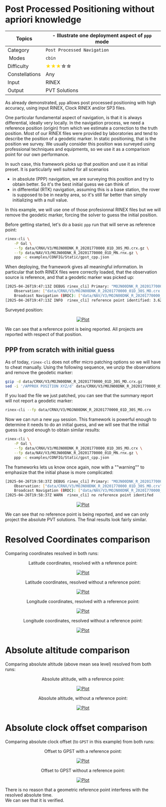 Post Processed Positioning without apriori knowledge
====================================================

| Topics         | - Illustrate one deployment aspect of `ppp` mode                      |
|----------------|-----------------------------------------------------------------------|
| Category       | `Post Processed Navigation`                                           |
| Modes          | `cbin`                                                                |
| Difficulty     | <span style="color:gold"> &#9733;&#9733;&#9733;</span>&#9734;&#9734;  |
| Constellations | Any                                                                   |
| Input          | RINEX                                                                 |
| Output         | PVT Solutions                                                         |

As already demonstrated, `ppp` allows post processed positioning with high accuracy,
using input RINEX, Clock RINEX and/or SP3 files. 

One particular fundamental aspect of navigation, is that it is always differential, ideally
very locally. In the navigation process, we need a reference position (origin) from which we estimate
a correction to the truth position. Most of our RINEX files were provided by laboratories and tend
to describe the position of a geodetic marker. In static positioning, that is the position
we survey. We usually consider this position was surveyed using professional techniques and equipments,
so we use it as a comparison point for our own performance.

In such case, this framework picks up that position and use it as initial preset. It is particularly well suited for
all scenarios

- in absolute (PPP) navigation, we are surveying this position and try to obtain better. So it's the best initial guess
we can think of
- in differential (RTK) navigation, assuming this is a base station, the rover is supposed to be in nearby area, so it's still
far better than simply initializing with a null value.

In this example, we will use one of those profesionnal RINEX files but we will remove the geodetic marker, forcing
the solver to guess the initial position.

Before getting started, let's do a basic `ppp` run that will serve as reference point:

```bash
rinex-cli \
    -P Gal \
    --fp data/CRNX/V3/MOJN00DNK_R_20201770000_01D_30S_MO.crx.gz \
    --fp data/NAV/V3/MOJN00DNK_R_20201770000_01D_MN.rnx.gz \
    ppp -c examples/CONFIG/Static/gpst_cpp.json
```

When deploying, the framework gives all meaningful information. In particular that both RINEX files were
correctly loaded, that the observation source is reference, and that a geodetic marker was picked up:

```bash
[2025-04-26T19:47:13Z DEBUG rinex_cli] Primary: "MOJN00DNK_R_20201770000_01D_30S_MO"
    Observation: ["data/CRNX/V3/MOJN00DNK_R_20201770000_01D_30S_MO.crx.gz"]
    Broadcast Navigation (BRDC): ["data/NAV/V3/MOJN00DNK_R_20201770000_01D_MN.rnx.gz"]
[2025-04-26T19:47:13Z INFO  rinex_cli] reference point identified: 3.62843E3km, 5.62059E2km, 5.19787E3km (lat=54.94432°, long=8.80538°)
```

Surveyed position:   

<div align="center">
    <a href=https://github.com/rtk-rs/rinex-cli/blob/develop/plots/survey-demo/survey-map.png>
        <img src=https://github.com/rtk-rs/rinex-cli/blob/develop/plots/survey-demo/survey-map.png alt="Plot">
    </a>
</div>

We can see that a reference point is being reported. All projects are reported with respect of that position.

## PPP from scratch with initial guess

As of today, `rinex-cli` does not offer micro patching options so we will have to cheat manually.
Using the following sequence, we unzip the observations and remove the geodetic marker:

```bash 
gzip -d data/CRNX/V3/MOJN00DNK_R_20201770000_01D_30S_MO.crx.gz
sed -i '/APPROX POSITION XYZ/d' data/CRNX/V3/MOJN00DNK_R_20201770000_01D_30S_MO.crx
```

If you load the file we just patched, you can see that the summary report will not report a geodetic marker:

```bash
rinex-cli --fp data/CRNX/V3/MOJN00DNK_R_20201770000_01D_30S_MO.crx
```

Now we can run a new `ppp` session. This framework is powerful enough to determine it needs to do an initial guess,
and we will see that the initial guess is good enough to obtain similar results:

```bash
rinex-cli \
    -P Gal \
    --fp data/CRNX/V3/MOJN00DNK_R_20201770000_01D_30S_MO.crx \
    --fp data/NAV/V3/MOJN00DNK_R_20201770000_01D_MN.rnx.gz \
    ppp -c examples/CONFIG/Static/gpst_cpp.json
```

The frameworks lets us know once again, now with a ""warning"" to emphasize that the 
initial phase is more complicated:

```bash
[2025-04-26T19:58:37Z DEBUG rinex_cli] Primary: "MOJN00DNK_R_20201770000_01D_30S_MO"
    Observation: ["data/CRNX/V3/MOJN00DNK_R_20201770000_01D_30S_MO.crx"]
    Broadcast Navigation (BRDC): ["data/NAV/V3/MOJN00DNK_R_20201770000_01D_MN.rnx.gz"]
[2025-04-26T19:58:37Z WARN  rinex_cli] no reference point identifed
```

<div align="center">
    <a href=https://github.com/rtk-rs/rinex-cli/blob/develop/plots/survey-demo/absolute-map.png>
        <img src=https://github.com/rtk-rs/rinex-cli/blob/develop/plots/survey-demo/absolute-map.png alt="Plot">
    </a>
</div>

We can see that no reference point is being reported, and we can only project the absolute PVT solutions.
The final results look fairly similar. 

Resolved Coordinates comparison
===============================

Comparing coordinates resolved in both runs:

<div align="center">
    <p>
        Latitude coordinates, resolved with a reference point:
    </p>
    <a href=https://github.com/rtk-rs/rinex-cli/blob/develop/plots/survey-demo/survey-latitude.png>
        <img src=https://github.com/rtk-rs/rinex-cli/blob/develop/plots/survey-demo/survey-latitude.png alt="Plot">
    </a>
</div>

<div align="center">
    <p>
        Latitude coordinates, resolved without a reference point:
    </p>
    <a href=https://github.com/rtk-rs/rinex-cli/blob/develop/plots/survey-demo/absolute-latitude.png>
        <img src=https://github.com/rtk-rs/rinex-cli/blob/develop/plots/survey-demo/absolute-latitude.png alt="Plot">
    </a>
</div>

<div align="center">
    <p>
        Longitude coordinates, resolved with a reference point:
    </p>
    <a href=https://github.com/rtk-rs/rinex-cli/blob/develop/plots/survey-demo/survey-longitude.png>
        <img src=https://github.com/rtk-rs/rinex-cli/blob/develop/plots/survey-demo/survey-longitude.png alt="Plot">
    </a>
</div>
<div align="center">
    <p>
        Longitude coordinates, resolved without a reference point:
    </p>
    <a href=https://github.com/rtk-rs/rinex-cli/blob/develop/plots/survey-demo/absolute-longitude.png>
        <img src=https://github.com/rtk-rs/rinex-cli/blob/develop/plots/survey-demo/absolute-longitude.png alt="Plot">
    </a>
</div>

Absolute altitude comparison
============================

Comparing absolute altitude (above mean sea level) resolved from both runs:

<div align="center">
    <p>
        Absolute altitude, with a reference point:
    </p>
    <a href=https://github.com/rtk-rs/rinex-cli/blob/develop/plots/survey-demo/survey-altitude.png>
        <img src=https://github.com/rtk-rs/rinex-cli/blob/develop/plots/survey-demo/survey-altitude.png alt="Plot">
    </a>
</div>
<div align="center">
    <p>
        Absolute altitude, without a reference point:
    </p>
    <a href=https://github.com/rtk-rs/rinex-cli/blob/develop/plots/survey-demo/absolute-altitude.png>
        <img src=https://github.com/rtk-rs/rinex-cli/blob/develop/plots/survey-demo/absolute-altitude.png alt="Plot">
    </a>
</div>

Absolute clock offset comparison
================================

Comparing absolute clock offset (to `GPST` in this example) from both runs:

<div align="center">
    <p>
        Offset to GPST with a reference point:
    </p>
    <a href=https://github.com/rtk-rs/rinex-cli/blob/develop/plots/survey-demo/survey-clock.png>
        <img src=https://github.com/rtk-rs/rinex-cli/blob/develop/plots/survey-demo/survey-clock.png alt="Plot">
    </a>
</div>
<div align="center">
    <p>
        Offset to GPST without a reference point:
    </p>
    <a href=https://github.com/rtk-rs/rinex-cli/blob/develop/plots/survey-demo/absolute-clock.png>
        <img src=https://github.com/rtk-rs/rinex-cli/blob/develop/plots/survey-demo/absolute-clock.png alt="Plot">
    </a>
</div>

There is no reason that a geometric reference point interferes with the resolved absolute time.  
We can see that it is verified.

